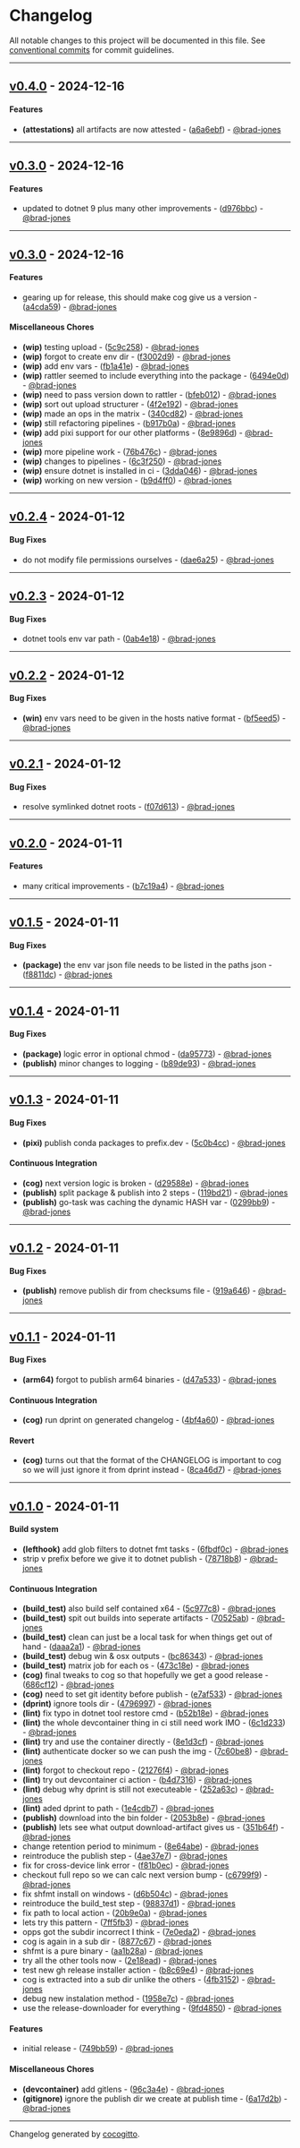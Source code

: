# Changelog
All notable changes to this project will be documented in this file. See [conventional commits](https://www.conventionalcommits.org/) for commit guidelines.

- - -
## [v0.4.0](https://github.com/brad-jones/dotnetup/compare/a6a6ebfe74852f1cbd58c61831b9096bd5fda286..v0.4.0) - 2024-12-16
#### Features
- **(attestations)** all artifacts are now attested - ([a6a6ebf](https://github.com/brad-jones/dotnetup/commit/a6a6ebfe74852f1cbd58c61831b9096bd5fda286)) - [@brad-jones](https://github.com/brad-jones)

- - -

## [v0.3.0](https://github.com/brad-jones/dotnetup/compare/d976bbc0d630a7e87269e4cd9669d67fce7f5d09..v0.3.0) - 2024-12-16
#### Features
- updated to dotnet 9 plus many other improvements - ([d976bbc](https://github.com/brad-jones/dotnetup/commit/d976bbc0d630a7e87269e4cd9669d67fce7f5d09)) - [@brad-jones](https://github.com/brad-jones)

- - -

## [v0.3.0](https://github.com/brad-jones/dotnetup/compare/b9d4ff065d1b017532ff14ced6b9ecd971cac37f..v0.3.0) - 2024-12-16
#### Features
- gearing up for release, this should make cog give us a version - ([a4cda59](https://github.com/brad-jones/dotnetup/commit/a4cda596504b5b8b2c65643332fe19d76aab7186)) - [@brad-jones](https://github.com/brad-jones)
#### Miscellaneous Chores
- **(wip)** testing upload - ([5c9c258](https://github.com/brad-jones/dotnetup/commit/5c9c25833d2c88b92d5f403d15fb794af03762a6)) - [@brad-jones](https://github.com/brad-jones)
- **(wip)** forgot to create env dir - ([f3002d9](https://github.com/brad-jones/dotnetup/commit/f3002d9a49a17971f0f302bf7aaee605f6582f57)) - [@brad-jones](https://github.com/brad-jones)
- **(wip)** add env vars - ([fb1a41e](https://github.com/brad-jones/dotnetup/commit/fb1a41e6e9fcbac7e603ffef9954e0eee51c36e1)) - [@brad-jones](https://github.com/brad-jones)
- **(wip)** rattler seemed to include everything into the package - ([6494e0d](https://github.com/brad-jones/dotnetup/commit/6494e0df525d0809d01e68d9638be8345bec5eab)) - [@brad-jones](https://github.com/brad-jones)
- **(wip)** need to pass version down to rattler - ([bfeb012](https://github.com/brad-jones/dotnetup/commit/bfeb0122fe72fed3fe5f9ee2a07cbd12391179f1)) - [@brad-jones](https://github.com/brad-jones)
- **(wip)** sort out upload structurer - ([4f2e192](https://github.com/brad-jones/dotnetup/commit/4f2e19214dedd60e089571414466b95e5580c1a2)) - [@brad-jones](https://github.com/brad-jones)
- **(wip)** made an ops in the matrix - ([340cd82](https://github.com/brad-jones/dotnetup/commit/340cd821be5f93e690cacc8a8a8fa2dd14cbe8ba)) - [@brad-jones](https://github.com/brad-jones)
- **(wip)** still refactoring pipelines - ([b917b0a](https://github.com/brad-jones/dotnetup/commit/b917b0a1ca6b1ef0bfba0ed18e3e2dd9e6958a31)) - [@brad-jones](https://github.com/brad-jones)
- **(wip)** add pixi support for our other platforms - ([8e9896d](https://github.com/brad-jones/dotnetup/commit/8e9896d1b8dd2ac1ad8cf32c9502aa446682b24d)) - [@brad-jones](https://github.com/brad-jones)
- **(wip)** more pipeline work - ([76b476c](https://github.com/brad-jones/dotnetup/commit/76b476c86a3e24d327aa0ad076e5474f8234acf5)) - [@brad-jones](https://github.com/brad-jones)
- **(wip)** changes to pipelines - ([6c3f250](https://github.com/brad-jones/dotnetup/commit/6c3f2506c3a9939d28821a720b55819d540f7aaf)) - [@brad-jones](https://github.com/brad-jones)
- **(wip)** ensure dotnet is installed in ci - ([3dda046](https://github.com/brad-jones/dotnetup/commit/3dda046358bea9d022845cb7d689958b8e767375)) - [@brad-jones](https://github.com/brad-jones)
- **(wip)** working on new version - ([b9d4ff0](https://github.com/brad-jones/dotnetup/commit/b9d4ff065d1b017532ff14ced6b9ecd971cac37f)) - [@brad-jones](https://github.com/brad-jones)

- - -

## [v0.2.4](https://github.com/brad-jones/dotnetup/compare/v0.2.3..v0.2.4) - 2024-01-12
#### Bug Fixes
- do not modify file permissions ourselves - ([dae6a25](https://github.com/brad-jones/dotnetup/commit/dae6a257ebc240b8865101c1515eb3f7546f2529)) - [@brad-jones](https://github.com/brad-jones)

- - -

## [v0.2.3](https://github.com/brad-jones/dotnetup/compare/v0.2.2..v0.2.3) - 2024-01-12
#### Bug Fixes
- dotnet tools env var path - ([0ab4e18](https://github.com/brad-jones/dotnetup/commit/0ab4e18a72f66631a277e48d03fc706697d9a2b6)) - [@brad-jones](https://github.com/brad-jones)

- - -

## [v0.2.2](https://github.com/brad-jones/dotnetup/compare/v0.2.1..v0.2.2) - 2024-01-12
#### Bug Fixes
- **(win)** env vars need to be given in the hosts native format - ([bf5eed5](https://github.com/brad-jones/dotnetup/commit/bf5eed586217f606b618930cee98f0eaeb9b00f8)) - [@brad-jones](https://github.com/brad-jones)

- - -

## [v0.2.1](https://github.com/brad-jones/dotnetup/compare/v0.2.0..v0.2.1) - 2024-01-12
#### Bug Fixes
- resolve symlinked dotnet roots - ([f07d613](https://github.com/brad-jones/dotnetup/commit/f07d6133484c4a1b192b396d2b8d5f3214a4df3d)) - [@brad-jones](https://github.com/brad-jones)

- - -

## [v0.2.0](https://github.com/brad-jones/dotnetup/compare/v0.1.5..v0.2.0) - 2024-01-11
#### Features
- many critical improvements - ([b7c19a4](https://github.com/brad-jones/dotnetup/commit/b7c19a4a4213ba992347980a1e208ed8cf6b3e1a)) - [@brad-jones](https://github.com/brad-jones)

- - -

## [v0.1.5](https://github.com/brad-jones/dotnetup/compare/v0.1.4..v0.1.5) - 2024-01-11
#### Bug Fixes
- **(package)** the env var json file needs to be listed in the paths json - ([f8811dc](https://github.com/brad-jones/dotnetup/commit/f8811dc6a7a3ac2281b288cd9d8aa356f721ce50)) - [@brad-jones](https://github.com/brad-jones)

- - -

## [v0.1.4](https://github.com/brad-jones/dotnetup/compare/v0.1.3..v0.1.4) - 2024-01-11
#### Bug Fixes
- **(package)** logic error in optional chmod - ([da95773](https://github.com/brad-jones/dotnetup/commit/da9577356eba4e81c707eb0caaa12af10dc42487)) - [@brad-jones](https://github.com/brad-jones)
- **(publish)** minor changes to logging - ([b89de93](https://github.com/brad-jones/dotnetup/commit/b89de93e3b799888c87b378b9f0de262fa4659e6)) - [@brad-jones](https://github.com/brad-jones)

- - -

## [v0.1.3](https://github.com/brad-jones/dotnetup/compare/v0.1.2..v0.1.3) - 2024-01-11
#### Bug Fixes
- **(pixi)** publish conda packages to prefix.dev - ([5c0b4cc](https://github.com/brad-jones/dotnetup/commit/5c0b4cc6cbdd2fd55e399201ab09e873f6d3fa6b)) - [@brad-jones](https://github.com/brad-jones)
#### Continuous Integration
- **(cog)** next version logic is broken - ([d29588e](https://github.com/brad-jones/dotnetup/commit/d29588ed8d3136b9fba814d972097247cfcf8bfd)) - [@brad-jones](https://github.com/brad-jones)
- **(publish)** split package & publish into 2 steps - ([119bd21](https://github.com/brad-jones/dotnetup/commit/119bd21e01f846617336e91d90151490dcf65661)) - [@brad-jones](https://github.com/brad-jones)
- **(publish)** go-task was caching the dynamic HASH var - ([0299bb9](https://github.com/brad-jones/dotnetup/commit/0299bb9f69218200009b638f53f6dd88837d4251)) - [@brad-jones](https://github.com/brad-jones)

- - -

## [v0.1.2](https://github.com/brad-jones/dotnetup/compare/v0.1.1..v0.1.2) - 2024-01-11
#### Bug Fixes
- **(publish)** remove publish dir from checksums file - ([919a646](https://github.com/brad-jones/dotnetup/commit/919a64626dc3d505725dde82b376582a29d2b558)) - [@brad-jones](https://github.com/brad-jones)

- - -

## [v0.1.1](https://github.com/brad-jones/dotnetup/compare/v0.1.0..v0.1.1) - 2024-01-11
#### Bug Fixes
- **(arm64)** forgot to publish arm64 binaries - ([d47a533](https://github.com/brad-jones/dotnetup/commit/d47a533262c3b97d50a371e15046de0db76df71e)) - [@brad-jones](https://github.com/brad-jones)
#### Continuous Integration
- **(cog)** run dprint on generated changelog - ([4bf4a60](https://github.com/brad-jones/dotnetup/commit/4bf4a6074de9f388b677e39149cdab61e1727923)) - [@brad-jones](https://github.com/brad-jones)
#### Revert
- **(cog)** turns out that the format of the CHANGELOG is important to cog so we will just ignore it from dprint instead - ([8ca46d7](https://github.com/brad-jones/dotnetup/commit/8ca46d7ccd81af07c5c14af016b33dd5aefaa0a4)) - [@brad-jones](https://github.com/brad-jones)

- - -

## [v0.1.0](https://github.com/brad-jones/dotnetup/compare/b5a084e6c462cbadafac4005949d762a056fda28..v0.1.0) - 2024-01-11
#### Build system
- **(lefthook)** add glob filters to dotnet fmt tasks - ([6fbdf0c](https://github.com/brad-jones/dotnetup/commit/6fbdf0c1fbffad3804d5cb6824a11c9630f540c8)) - [@brad-jones](https://github.com/brad-jones)
- strip v prefix before we give it to dotnet publish - ([78718b8](https://github.com/brad-jones/dotnetup/commit/78718b8586f37d6139c66d4475fb99d4ff78a446)) - [@brad-jones](https://github.com/brad-jones)
#### Continuous Integration
- **(build_test)** also build self contained x64 - ([5c977c8](https://github.com/brad-jones/dotnetup/commit/5c977c8bd266a8a6e234399eae8f17f7178f8611)) - [@brad-jones](https://github.com/brad-jones)
- **(build_test)** spit out builds into seperate artifacts - ([70525ab](https://github.com/brad-jones/dotnetup/commit/70525ab12724620a337e1c7e39b07749733ed4ab)) - [@brad-jones](https://github.com/brad-jones)
- **(build_test)** clean can just be a local task for when things get out of hand - ([daaa2a1](https://github.com/brad-jones/dotnetup/commit/daaa2a1392580a66d1cda0ed9c4432b8826f6fd0)) - [@brad-jones](https://github.com/brad-jones)
- **(build_test)** debug win & osx outputs - ([bc86343](https://github.com/brad-jones/dotnetup/commit/bc86343a8dd3435fedf5fe2cdc358556bd42c8a7)) - [@brad-jones](https://github.com/brad-jones)
- **(build_test)** matrix job for each os - ([473c18e](https://github.com/brad-jones/dotnetup/commit/473c18eae05cadc1a2a55f1d1ad9ba226e4746d9)) - [@brad-jones](https://github.com/brad-jones)
- **(cog)** final tweaks to cog so that hopefully we get a good release - ([686cf12](https://github.com/brad-jones/dotnetup/commit/686cf129a97c44537c9dd89fd3377803ef409f7f)) - [@brad-jones](https://github.com/brad-jones)
- **(cog)** need to set git identity before publish - ([e7af533](https://github.com/brad-jones/dotnetup/commit/e7af533f4900e2e0f9bf3dc5eb6d4ce11e4f196d)) - [@brad-jones](https://github.com/brad-jones)
- **(dprint)** ignore tools dir - ([4796997](https://github.com/brad-jones/dotnetup/commit/4796997a0e2d8f34eed998e262a5f34405661362)) - [@brad-jones](https://github.com/brad-jones)
- **(lint)** fix typo in dotnet tool restore cmd - ([b52b18e](https://github.com/brad-jones/dotnetup/commit/b52b18e806f5043eccffaa36e3ecb2feaf1b4c42)) - [@brad-jones](https://github.com/brad-jones)
- **(lint)** the whole devcontainer thing in ci still need work IMO - ([6c1d233](https://github.com/brad-jones/dotnetup/commit/6c1d2335ea738f10aed7e0903ca0d28323ffd289)) - [@brad-jones](https://github.com/brad-jones)
- **(lint)** try and use the container directly - ([8e1d3cf](https://github.com/brad-jones/dotnetup/commit/8e1d3cf2743b0b078214182cf8953a2eb8e02c4c)) - [@brad-jones](https://github.com/brad-jones)
- **(lint)** authenticate docker so we can push the img - ([7c60be8](https://github.com/brad-jones/dotnetup/commit/7c60be8804cb0beda2a6f6fc769665d5555cba9c)) - [@brad-jones](https://github.com/brad-jones)
- **(lint)** forgot to checkout repo - ([21276f4](https://github.com/brad-jones/dotnetup/commit/21276f4ed39e7a1fecf05b5db0c50b20a4111999)) - [@brad-jones](https://github.com/brad-jones)
- **(lint)** try out devcontainer ci action - ([b4d7316](https://github.com/brad-jones/dotnetup/commit/b4d73169462d1241e93e968704a89529fbcf5c65)) - [@brad-jones](https://github.com/brad-jones)
- **(lint)** debug why dprint is still not executeable - ([252a63c](https://github.com/brad-jones/dotnetup/commit/252a63c196e3d96cb6ca5a5025f461134eec4148)) - [@brad-jones](https://github.com/brad-jones)
- **(lint)** aded dprint to path - ([1e4cdb7](https://github.com/brad-jones/dotnetup/commit/1e4cdb7bccad0a5d9a03be5acd70a4b41b5f93e5)) - [@brad-jones](https://github.com/brad-jones)
- **(publish)** download into the bin folder - ([2053b8e](https://github.com/brad-jones/dotnetup/commit/2053b8e7549dc140596de7537795ae332820cf20)) - [@brad-jones](https://github.com/brad-jones)
- **(publish)** lets see what output download-artifact gives us - ([351b64f](https://github.com/brad-jones/dotnetup/commit/351b64f5f17dee8bd4a35af2056ceab58549ae23)) - [@brad-jones](https://github.com/brad-jones)
- change retention period to minimum - ([8e64abe](https://github.com/brad-jones/dotnetup/commit/8e64abe5568a985771d2a290ab3c8b1eebda5c75)) - [@brad-jones](https://github.com/brad-jones)
- reintroduce the publish step - ([4ae37e7](https://github.com/brad-jones/dotnetup/commit/4ae37e7e92e804477d25e74f7b2fd5369a9367bb)) - [@brad-jones](https://github.com/brad-jones)
- fix for cross-device link error - ([f81b0ec](https://github.com/brad-jones/dotnetup/commit/f81b0ecf68eeb33cd845087966a5a00945df0160)) - [@brad-jones](https://github.com/brad-jones)
- checkout full repo so we can calc next version bump - ([c6799f9](https://github.com/brad-jones/dotnetup/commit/c6799f921c7014fe36cb372dcfcdb6328702f79d)) - [@brad-jones](https://github.com/brad-jones)
- fix shfmt install on windows - ([d6b504c](https://github.com/brad-jones/dotnetup/commit/d6b504c4c00cec491c1760dfbaf1a4e3f62f3197)) - [@brad-jones](https://github.com/brad-jones)
- reintroduce the build_test step - ([98837d1](https://github.com/brad-jones/dotnetup/commit/98837d1fabd3c619ba3a8f078806cabef0d7a2b4)) - [@brad-jones](https://github.com/brad-jones)
- fix path to local action - ([20b9e0a](https://github.com/brad-jones/dotnetup/commit/20b9e0a01133bb2e7b11101f0ffe8d1ca2e9f5bc)) - [@brad-jones](https://github.com/brad-jones)
- lets try this pattern - ([7ff5fb3](https://github.com/brad-jones/dotnetup/commit/7ff5fb32c5762bc64e4e66222879e6e95052f014)) - [@brad-jones](https://github.com/brad-jones)
- opps got the subdir incorrect I think - ([7e0eda2](https://github.com/brad-jones/dotnetup/commit/7e0eda21e9b6611baddc714ee56c2112d1dba0b1)) - [@brad-jones](https://github.com/brad-jones)
- cog is again in a sub dir - ([8877c67](https://github.com/brad-jones/dotnetup/commit/8877c672eb6cf434a7d81501bd327193e4d81c37)) - [@brad-jones](https://github.com/brad-jones)
- shfmt is a pure binary - ([aa1b28a](https://github.com/brad-jones/dotnetup/commit/aa1b28a65cf7f2b434424b89e3d65da1a2e7c5c3)) - [@brad-jones](https://github.com/brad-jones)
- try all the other tools now - ([2e18ead](https://github.com/brad-jones/dotnetup/commit/2e18ead8d61f91347716a0cce9308af34282ee94)) - [@brad-jones](https://github.com/brad-jones)
- test new gh release installer action - ([b8c69e4](https://github.com/brad-jones/dotnetup/commit/b8c69e47dcb9ed1e33f3ee0b1f8acba3a32f3080)) - [@brad-jones](https://github.com/brad-jones)
- cog is extracted into a sub dir unlike the others - ([4fb3152](https://github.com/brad-jones/dotnetup/commit/4fb315284e229e1bdfb88b66392c77955f62f746)) - [@brad-jones](https://github.com/brad-jones)
- debug new instalation method - ([1958e7c](https://github.com/brad-jones/dotnetup/commit/1958e7caab529a6a827141796abcea604a05e05b)) - [@brad-jones](https://github.com/brad-jones)
- use the release-downloader for everything - ([9fd4850](https://github.com/brad-jones/dotnetup/commit/9fd485034b5bf1cd995a14cfbef2986126478c76)) - [@brad-jones](https://github.com/brad-jones)
#### Features
- initial release - ([749bb59](https://github.com/brad-jones/dotnetup/commit/749bb596dc6d48ad503500b6e8ef6928cb4bf52e)) - [@brad-jones](https://github.com/brad-jones)
#### Miscellaneous Chores
- **(devcontainer)** add gitlens - ([96c3a4e](https://github.com/brad-jones/dotnetup/commit/96c3a4e6f59f83c1716e2fa8e5f7918db056842a)) - [@brad-jones](https://github.com/brad-jones)
- **(gitignore)** ignore the publish dir we create at publish time - ([6a17d2b](https://github.com/brad-jones/dotnetup/commit/6a17d2bd15bf2d7c147660864da40b0fa58b7bde)) - [@brad-jones](https://github.com/brad-jones)

- - -

Changelog generated by [cocogitto](https://github.com/cocogitto/cocogitto).